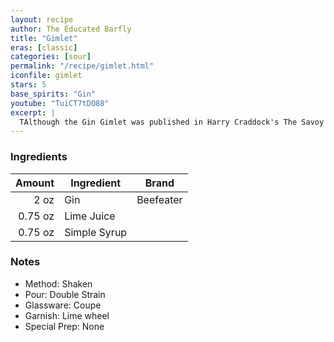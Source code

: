 ```yaml
---
layout: recipe
author: The Educated Barfly
title: "Gimlet"
eras: [classic]
categories: [sour]
permalink: "/recipe/gimlet.html"
iconfile: gimlet
stars: 5
base_spirits: "Gin"
youtube: "TuiCT7tDO88"
excerpt: |
  TAlthough the Gin Gimlet was published in Harry Craddock's The Savoy Cocktail Book from which it gained noteriety, the drink actually traces it's history back further to the British Royal Navy who were using lime juice to ward off scurvy. The Gimlet was purportedly invented by Rear Admiral Sir Thomas Desmond Gimlette who mixed the concoction to make the lime rations more palatable for his crew. Acting as doctor for the superior officers, mixed the lime with sugar and gin to mask the bitter taste. Unlike their superior officers, the regular naval sailor was given rum rations which they would also mix with sugar and lime, which came to be known as "grog". That mixture finds it's origins in the english trading vessels of 14th century England and gave birth to another famous cocktail which we will revisit in another episode.
---
```


### Ingredients

|  Amount | Ingredient   | Brand     |
| ------: | ------------ | --------- |
|    2 oz | Gin          | Beefeater |
| 0.75 oz | Lime Juice   |
| 0.75 oz | Simple Syrup |

### Notes

- Method: Shaken
- Pour: Double Strain
- Glassware: Coupe
- Garnish: Lime wheel
- Special Prep: None
